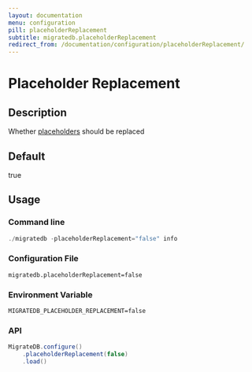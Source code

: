 ```yaml
---
layout: documentation
menu: configuration
pill: placeholderReplacement
subtitle: migratedb.placeholderReplacement
redirect_from: /documentation/configuration/placeholderReplacement/
---
```


# Placeholder Replacement

## Description

Whether [placeholders](/migratedb/documentation/configuration/placeholder) should be replaced

## Default

true

## Usage

### Command line

```powershell
./migratedb -placeholderReplacement="false" info
```

### Configuration File

```properties
migratedb.placeholderReplacement=false
```

### Environment Variable

```properties
MIGRATEDB_PLACEHOLDER_REPLACEMENT=false
```

### API

```java
MigrateDB.configure()
    .placeholderReplacement(false)
    .load()
```
